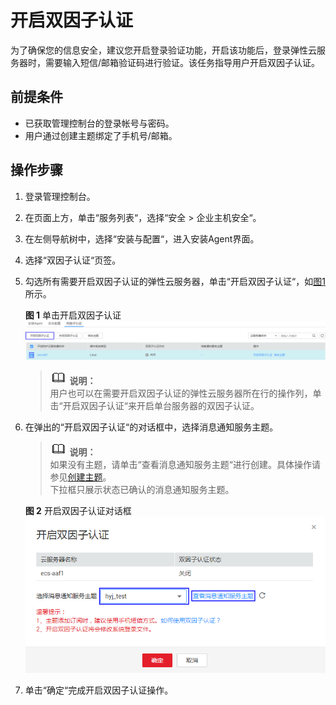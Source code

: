 # 开启双因子认证<a name="ZH-CN_TOPIC_0114547355"></a>

为了确保您的信息安全，建议您开启登录验证功能，开启该功能后，登录弹性云服务器时，需要输入短信/邮箱验证码进行验证。该任务指导用户开启双因子认证。

## 前提条件<a name="section1881018314447"></a>

-   已获取管理控制台的登录帐号与密码。
-   用户通过创建主题绑定了手机号/邮箱。

## 操作步骤<a name="section12807111513472"></a>

1.  登录管理控制台。
2.  在页面上方，单击“服务列表“，选择“安全  \>  企业主机安全“。
3.  在左侧导航树中，选择“安装与配置“，进入安装Agent界面。
4.  选择“双因子认证“页签。
5.  勾选所有需要开启双因子认证的弹性云服务器，单击“开启双因子认证“，如[图1](#fig293833116594)所示。

    **图 1**  单击开启双因子认证<a name="fig293833116594"></a>  
    ![](figures/单击开启双因子认证.png "单击开启双因子认证")

    >![](public_sys-resources/icon-note.gif) **说明：**   
    >用户也可以在需要开启双因子认证的弹性云服务器所在行的操作列，单击“开启双因子认证“来开启单台服务器的双因子认证。  

6.  在弹出的“开启双因子认证“的对话框中，选择消息通知服务主题。

    >![](public_sys-resources/icon-note.gif) **说明：**   
    >如果没有主题，请单击“查看消息通知服务主题“进行创建。具体操作请参见[创建主题](https://support.huaweicloud.com/usermanual-smn/zh-cn_topic_0043961401.html)。  
    >下拉框只展示状态已确认的消息通知服务主题。  

    **图 2**  开启双因子认证对话框<a name="fig15794125215301"></a>  
    ![](figures/开启双因子认证对话框.png "开启双因子认证对话框")

7.  单击“确定“完成开启双因子认证操作。

